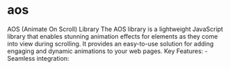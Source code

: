 # aos
AOS (Animate On Scroll) Library  The AOS library is a lightweight JavaScript library that enables stunning animation effects for elements as they come into view during scrolling. It provides an easy-to-use solution for adding engaging and dynamic animations to your web pages.  Key Features: - Seamless integration: 

